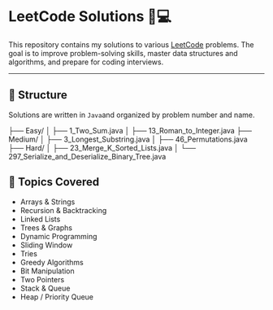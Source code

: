 # LeetCode Solutions 🧠💻

This repository contains my solutions to various [LeetCode](https://leetcode.com/u/priyanshi14/) problems. 
The goal is to improve problem-solving skills, master data structures and algorithms, and prepare for coding interviews.

---

## 📁 Structure

Solutions are written in `Java`and organized by problem number and name.

├── Easy/
│ ├── 1_Two_Sum.java
│ ├── 13_Roman_to_Integer.java
├── Medium/
│ ├── 3_Longest_Substring.java
│ ├── 46_Permutations.java
├── Hard/
│ ├── 23_Merge_K_Sorted_Lists.java
│ └── 297_Serialize_and_Deserialize_Binary_Tree.java


## 📌 Topics Covered

- Arrays & Strings
- Recursion & Backtracking
- Linked Lists
- Trees & Graphs
- Dynamic Programming
- Sliding Window
- Tries
- Greedy Algorithms
- Bit Manipulation
- Two Pointers
- Stack & Queue
- Heap / Priority Queue


